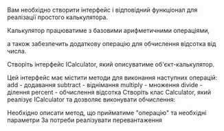 Вам необхідно створити інтерфейс і відповідний функціонал для реалізації простого калькулятора.

Калькулятор працюватиме з базовими арифметичними операціями,

а також забезпечить додаткову операцію для обчислення відсотка від числа.

Створіть інтерфейс ICalculator, який описуватиме об'єкт-калькулятор.

Цей інтерфейс має містити методи для виконання наступних операцій:
add - додавання
subtract - віднімання
multiply - множення
divide - ділення
percent - обчислення відсотка
Створіть клас Calculator, який реалізує ICalculator та дозволяє виконувати обчислення:

Необхідно описати метод, що прийматиме "операцію" та необхідні параметри
За потреби реалізувати перевантаження